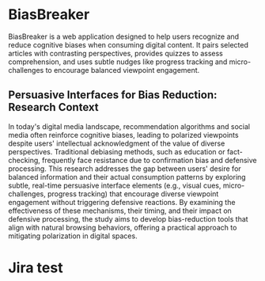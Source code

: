 # BiasBreaker
BiasBreaker is a web application designed to help users recognize and reduce cognitive biases when consuming digital content. It pairs selected articles with contrasting perspectives, provides quizzes to assess comprehension, and uses subtle nudges like progress tracking and micro-challenges to encourage balanced viewpoint engagement.

## Persuasive Interfaces for Bias Reduction: Research Context

In today's digital media landscape, recommendation algorithms and social media often reinforce cognitive biases, leading to polarized viewpoints despite users' intellectual acknowledgment of the value of diverse perspectives. Traditional debiasing methods, such as education or fact-checking, frequently face resistance due to confirmation bias and defensive processing. This research addresses the gap between users' desire for balanced information and their actual consumption patterns by exploring subtle, real-time persuasive interface elements (e.g., visual cues, micro-challenges, progress tracking) that encourage diverse viewpoint engagement without triggering defensive reactions. By examining the effectiveness of these mechanisms, their timing, and their impact on defensive processing, the study aims to develop bias-reduction tools that align with natural browsing behaviors, offering a practical approach to mitigating polarization in digital spaces.

# Jira test